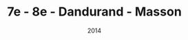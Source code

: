 ---
title: 7e - 8e - Dandurand - Masson
date: '2014'
type: ruelle_verte
district: 'Rosemont'
position: { lng: -73.57598287623448, lat: 45.54940232768166 }
---